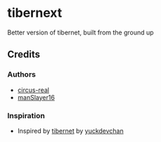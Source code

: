 # tibernext
Better version of tibernet, built from the ground up
## Credits
### Authors
- [circus-real](https://github.com/circus-real)
- [manSlayer16](https://github.com/manSlayer16)
### Inspiration
- Inspired by [tibernet](ligmaspoons.tk) by [yuckdevchan](https://github.com/yuckdevchan)
